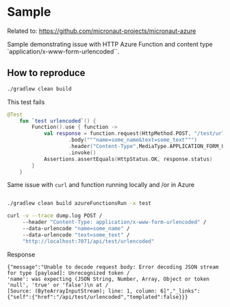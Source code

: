 # Sample 

Related to: https://github.com/micronaut-projects/micronaut-azure

Sample demonstrating issue with HTTP Azure Function and content type `application/x-www-form-urlencoded``.

## How to reproduce

```bash
./gradlew clean build 
```
This test fails
```kotlin
@Test
    fun `test urlencoded`() {
        Function().use { function ->
            val response = function.request(HttpMethod.POST, "/test/urlencoded")
                    .body("""name=some_name&text=some_text""")
                    .header("Content-Type",MediaType.APPLICATION_FORM_URLENCODED)
                    .invoke()
            Assertions.assertEquals(HttpStatus.OK, response.status)
        }
    }
```

Same issue with `curl` and function running locally and /or in Azure

```bash

./gradlew clean build azureFunctionsRun -x test

curl -v --trace dump.log POST /
     --header "Content-Type: application/x-www-form-urlencoded" /
     --data-urlencode "name=some_name" /
     --data-urlencode "text=some_text" /
     "http://localhost:7071/api/test/urlencoded"
```

Response 
```
{"message":"Unable to decode request body: Error decoding JSON stream for type [payload]: Unrecognized token /
'name': was expecting (JSON String, Number, Array, Object or token 'null', 'true' or 'false')\n at /
[Source: (ByteArrayInputStream); line: 1, column: 6]","_links":{"self":{"href":"/api/test/urlencoded","templated":false}}}
```